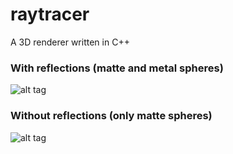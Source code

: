 # raytracer
A 3D renderer written in C++


### With reflections (matte and metal spheres)
![alt tag](http://i.imgur.com/6DP9Hib.jpg)



### Without reflections (only matte spheres) 
![alt tag](http://i.imgur.com/hPoVg18.jpg)
